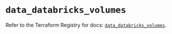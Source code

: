 # `data_databricks_volumes`

Refer to the Terraform Registry for docs: [`data_databricks_volumes`](https://registry.terraform.io/providers/databricks/databricks/1.64.0/docs/data-sources/volumes).
